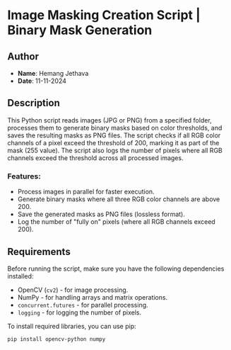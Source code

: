 # Image Masking Creation Script | Binary Mask Generation

## Author
- **Name**: Hemang Jethava  
- **Date**: 11-11-2024

## Description
This Python script reads images (JPG or PNG) from a specified folder, processes them to generate binary masks based on color thresholds, and saves the resulting masks as PNG files. The script checks if all RGB color channels of a pixel exceed the threshold of 200, marking it as part of the mask (255 value). The script also logs the number of pixels where all RGB channels exceed the threshold across all processed images.

### Features:
- Process images in parallel for faster execution.
- Generate binary masks where all three RGB color channels are above 200.
- Save the generated masks as PNG files (lossless format).
- Log the number of "fully on" pixels (where all RGB channels exceed 200).

## Requirements

Before running the script, make sure you have the following dependencies installed:

- OpenCV (`cv2`) - for image processing.
- NumPy - for handling arrays and matrix operations.
- `concurrent.futures` - for parallel processing.
- `logging` - for logging the number of pixels.

To install required libraries, you can use pip:

```bash
pip install opencv-python numpy
